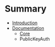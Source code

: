 # Summary

* [Introduction](README.md)
* [Documentation](docs/README.md)
   * [Core](docs/Core.md)
   * PublicKeyAuth

